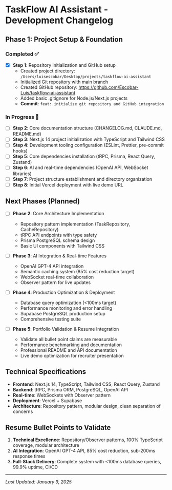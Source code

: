 # TaskFlow AI Assistant - Development Changelog

## Phase 1: Project Setup & Foundation

### Completed ✅
- [x] **Step 1**: Repository initialization and GitHub setup
  - Created project directory: `/Users/luisescobar/Desktop/projects/taskflow-ai-assistant`
  - Initialized Git repository with main branch
  - Created GitHub repository: https://github.com/Escobar-Luis/taskflow-ai-assistant
  - Added basic .gitignore for Node.js/Next.js projects
  - **Commit**: `feat: initialize git repository and GitHub integration`

### In Progress 🚧
- [ ] **Step 2**: Core documentation structure (CHANGELOG.md, CLAUDE.md, README.md)
- [ ] **Step 3**: Next.js 14 project initialization with TypeScript and Tailwind CSS
- [ ] **Step 4**: Development tooling configuration (ESLint, Prettier, pre-commit hooks)
- [ ] **Step 5**: Core dependencies installation (tRPC, Prisma, React Query, Zustand)
- [ ] **Step 6**: AI and real-time dependencies (OpenAI API, WebSocket libraries)
- [ ] **Step 7**: Project structure establishment and directory organization
- [ ] **Step 8**: Initial Vercel deployment with live demo URL

## Next Phases (Planned)
- [ ] **Phase 2**: Core Architecture Implementation
  - Repository pattern implementation (TaskRepository, CacheRepository)
  - tRPC API endpoints with type safety
  - Prisma PostgreSQL schema design
  - Basic UI components with Tailwind CSS

- [ ] **Phase 3**: AI Integration & Real-time Features
  - OpenAI GPT-4 API integration
  - Semantic caching system (85% cost reduction target)
  - WebSocket real-time collaboration
  - Observer pattern for live updates

- [ ] **Phase 4**: Production Optimization & Deployment
  - Database query optimization (<100ms target)
  - Performance monitoring and error handling
  - Supabase PostgreSQL production setup
  - Comprehensive testing suite

- [ ] **Phase 5**: Portfolio Validation & Resume Integration
  - Validate all bullet point claims are measurable
  - Performance benchmarking and documentation
  - Professional README and API documentation
  - Live demo optimization for recruiter presentation

## Technical Specifications
- **Frontend**: Next.js 14, TypeScript, Tailwind CSS, React Query, Zustand
- **Backend**: tRPC, Prisma ORM, PostgreSQL, OpenAI API
- **Real-time**: WebSockets with Observer pattern
- **Deployment**: Vercel + Supabase
- **Architecture**: Repository pattern, modular design, clean separation of concerns

## Resume Bullet Points to Validate
1. **Technical Excellence**: Repository/Observer patterns, 100% TypeScript coverage, modular architecture
2. **AI Integration**: OpenAI GPT-4 API, 85% cost reduction, sub-200ms response times  
3. **Full-Stack Delivery**: Complete system with <100ms database queries, 99.9% uptime, CI/CD

---
*Last Updated: January 9, 2025*